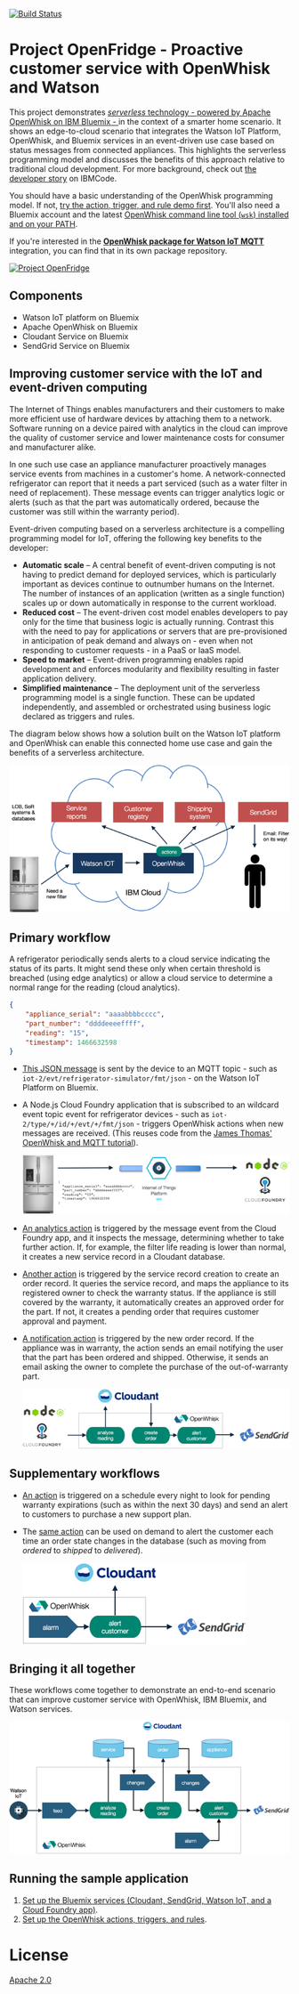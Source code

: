 [![Build Status](https://travis-ci.org/IBM/openfridge.svg?branch=master)](https://travis-ci.org/IBM/openfridge)

# Project OpenFridge - Proactive customer service with OpenWhisk and Watson

This project demonstrates [_serverless_ technology - powered by Apache OpenWhisk on IBM Bluemix - ](https://developer.ibm.com/opentech/2016/09/06/what-makes-serverless-attractive/) in the context of a smarter home scenario. It shows an edge-to-cloud scenario that integrates the Watson IoT Platform, OpenWhisk, and Bluemix services in an event-driven use case based on status messages from connected appliances. This highlights the serverless programming model and discusses the benefits of this approach relative to traditional cloud development. For more background, check out [the developer story](https://developer.ibm.com/code/journey/power-smart-fridge/) on IBMCode.

You should have a basic understanding of the OpenWhisk programming model. If not, [try the action, trigger, and rule demo first](https://github.com/IBM/openwhisk-action-trigger-rule). You'll also need a Bluemix account and the latest [OpenWhisk command line tool (`wsk`) installed and on your PATH](https://github.com/IBM/openwhisk-action-trigger-rule/blob/master/docs/OPENWHISK.md).

If you're interested in the **[OpenWhisk package for Watson IoT MQTT](https://github.com/krook/openwhisk-package-mqtt-watson)** integration, you can find that in its own package repository.

[![Project OpenFridge](https://img.youtube.com/vi/0Sl4rWZYo8w/0.jpg)](https://www.youtube.com/watch?v=0Sl4rWZYo8w)


## Components
- Watson IoT platform on Bluemix
- Apache OpenWhisk on Bluemix
- Cloudant Service on Bluemix
- SendGrid Service on Bluemix

## Improving customer service with the IoT and event-driven computing

The Internet of Things enables manufacturers and their customers to make more efficient use of hardware devices by attaching them to a network. Software running on a device paired with analytics in the cloud can improve the quality of customer service and lower maintenance costs for consumer and manufacturer alike.

In one such use case an appliance manufacturer proactively manages service events from machines in a customer's home. A network-connected refrigerator can report that it needs a part serviced (such as a water filter in need of replacement). These message events can trigger analytics logic or alerts (such as that the part was automatically ordered, because the customer was still within the warranty period).

Event-driven computing based on a serverless architecture is a compelling programming model for IoT, offering the following key benefits to the developer:

- **Automatic scale** – A central benefit of event-driven computing is not having to predict demand for deployed services, which is particularly important as devices continue to outnumber humans on the Internet. The number of instances of an application (written as a single function) scales up or down automatically in response to the current workload.
- **Reduced cost** – The event-driven cost model enables developers to pay only for the time that business logic is actually running. Contrast this with the need to pay for applications or servers that are pre-provisioned in anticipation of peak demand and always on - even when not responding to customer requests - in a PaaS or IaaS model.
- **Speed to market** – Event-driven programming enables rapid development and enforces modularity and flexibility resulting in faster application delivery.
- **Simplified maintenance** – The deployment unit of the serverless programming model is a single function. These can be updated independently, and assembled or orchestrated using business logic declared as triggers and rules.

The diagram below shows how a solution built on the Watson IoT platform and OpenWhisk can enable this connected home use case and gain the benefits of a serverless architecture.

![High level diagram](docs/overview.png)

## Primary workflow

A refrigerator periodically sends alerts to a cloud service indicating the status of its parts. It might send these only when certain threshold is breached (using edge analytics) or allow a cloud service to determine a normal range for the reading (cloud analytics).

```json
{
    "appliance_serial": "aaaabbbbcccc",
    "part_number": "ddddeeeeffff",
    "reading": "15",
    "timestamp": 1466632598
}
```

* [This JSON message](docs/sample-messages.txt) is sent by the device to an MQTT topic - such as `iot-2/evt/refrigerator-simulator/fmt/json` - on the Watson IoT Platform on Bluemix.

* A Node.js Cloud Foundry application that is subscribed to an wildcard event topic event for refrigerator devices - such as `iot-2/type/+/id/+/evt/+/fmt/json` - triggers OpenWhisk actions when new messages are received. (This reuses code from the [James Thomas' OpenWhisk and MQTT tutorial](http://jamesthom.as/blog/2016/06/15/openwhisk-and-mqtt/)).

    ![Primary workflow 1](docs/primary-workflow-1.png)

* [An analytics action](actions/analyze-service-event.js) is triggered by the message event from the Cloud Foundry app, and it inspects the message, determining whether to take further action. If, for example, the filter life reading is lower than normal, it creates a new service record in a Cloudant database.

* [Another action](actions/create-order-event.js) is triggered by the service record creation to create an order record. It queries the service record, and maps the appliance to its registered owner to check the warranty status. If the appliance is still covered by the warranty, it automatically creates an approved order for the part. If not, it creates a pending order that requires customer approval and payment.

* [A notification action](actions/alert-customer-event.js) is triggered by the new order record. If the appliance was in warranty, the action sends an email notifying the user that the part has been ordered and shipped. Otherwise, it sends an email asking the owner to complete the purchase of the out-of-warranty part.

    ![Primary workflow 2](docs/primary-workflow-2.png)

## Supplementary workflows

* [An action](actions/alert-customer-event.js) is triggered on a schedule every night to look for pending warranty expirations (such as within the next 30 days) and send an alert to customers to purchase a new support plan.

* The [same action](actions/alert-customer-event.js) can be used on demand to alert the customer each time an order state changes in the database (such as moving from _ordered_ to _shipped_ to _delivered_).

    ![Supplementary workflows](docs/supplementary-workflows.png)

## Bringing it all together

These workflows come together to demonstrate an end-to-end scenario that can improve customer service with OpenWhisk, IBM Bluemix, and Watson services.

![Triggers and actions](docs/actions-triggers.png)

## Running the sample application

1. [Set up the Bluemix services (Cloudant, SendGrid, Watson IoT, and a Cloud Foundry app)](docs/BLUEMIX.md).
2. [Set up the OpenWhisk actions, triggers, and rules](docs/OPENWHISK.md).

# License
[Apache 2.0](LICENSE.txt)
